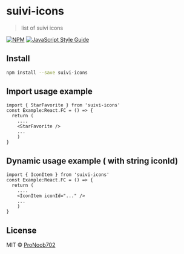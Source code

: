 # suivi-icons

> list of suivi icons

[![NPM](https://img.shields.io/npm/v/suivi-icons.svg)](https://www.npmjs.com/package/suivi-icons) [![JavaScript Style Guide](https://img.shields.io/badge/code_style-standard-brightgreen.svg)](https://standardjs.com)

## Install

```bash
npm install --save suivi-icons
```

## Import usage example

```tsx
import { StarFavorite } from 'suivi-icons'
const Example:React.FC = () => {
  return (
    ....
    <StarFavorite />
    ...
    )
}
```

## Dynamic usage example ( with string iconId)

```tsx
import { IconItem } from 'suivi-icons'
const Example:React.FC = () => {
  return (
    ....
    <IconItem iconId="..." />
    ...
    )
}
```

## License

MIT © [ProNoob702](https://github.com/ProNoob702)
